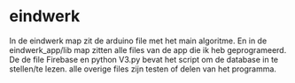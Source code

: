 # eindwerk
In de eindwerk map zit de arduino file met het main algoritme.
En in de eindwerk_app/lib map zitten alle files van de app die ik heb geprogrameerd.
De de file Firebase en python V3.py bevat het script om de database in te stellen/te lezen.
alle overige files zijn testen of delen van het programma.